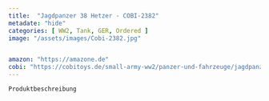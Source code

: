 ```yaml
---
title:  "Jagdpanzer 38 Hetzer - COBI-2382"
metadate: "hide"
categories: [ WW2, Tank, GER, Ordered ]
image: "/assets/images/Cobi-2382.jpg"


amazon: "https://amazone.de"
cobi: "https://cobitoys.de/small-army-ww2/panzer-und-fahrzeuge/jagdpanzer-38-hetzer,art,10121.html"
---
```

	Produktbeschreibung

	

